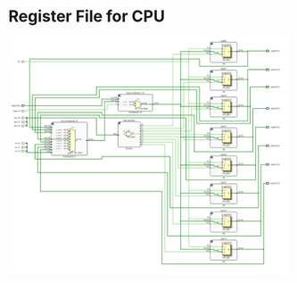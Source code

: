 # Register File for CPU

![](https://raw.githubusercontent.com/LukeHackett12/College/master/2nd%20year/Computer%20Architecture/Register%20File/RTLSchematic.PNG)
